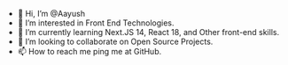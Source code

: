- 👋 Hi, I’m @Aayush
- 👀 I’m interested in Front End Technologies.
- 🌱 I’m currently learning Next.JS 14, React 18, and Other front-end skills.
- 💞️ I’m looking to collaborate on Open Source Projects.
- 📫 How to reach me ping me at GitHub.
